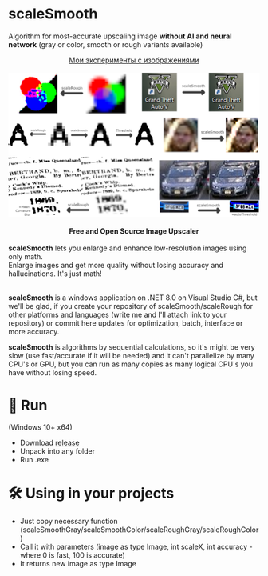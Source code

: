 # scaleSmooth
Algorithm for most-accurate upscaling image **without AI and neural network** (gray or color, smooth or rough variants available)<br>
<div align="center"><a href="https://dzen.ru/suite/b70ea5e2-65bd-49ea-b0e4-49fc31e96df6">Мои эксперименты с изображениями</a><br><br>
<img src="https://raw.githubusercontent.com/no4ni/scaleSmooth/main/img/demo.png"/><br><br>
<b>Free and Open Source Image Upscaler</b></div><br>
<b>scaleSmooth</b> lets you enlarge and enhance low-resolution images using only math.<br>
Enlarge images and get more quality without losing accuracy and hallucinations. It's just math!<br><br>

**scaleSmooth** is a windows application on .NET 8.0 on Visual Studio C#, but we'll be glad, if you create your repository of scaleSmooth/scaleRough for other platforms and languages (write me and I'll attach link to your repository) or commit here updates for optimization, batch, interface or more accuracy.

**scaleSmooth** is algorithms by sequential calculations, so it's might be very slow (use fast/accurate if it will be needed) and it can't parallelize by many CPU's or GPU, but you can run as many copies as many logical CPU's you have without losing speed.

# 🏃 Run
(Windows 10+ x64) 
- Download <a href="https://github.com/no4ni/scaleSmooth/raw/main/run/scaleSmooth-windows10-x64.zip">release</a>
- Unpack into any folder
- Run .exe

# 🛠 Using in your projects
- Just copy necessary function (scaleSmoothGray/scaleSmoothColor/scaleRoughGray/scaleRoughColor)
- Call it with parameters (image as type Image, int scaleX, int accuracy - where 0 is fast, 100 is accurate)
- It returns new image as type Image 














